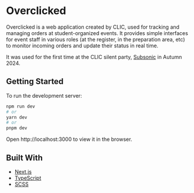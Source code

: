 # Overclicked

Overclicked is a web application created by CLIC, used for tracking and managing orders at student-organized events.
It provides simple interfaces for event staff in various roles (at the register, in the preparation area, etc) to monitor incoming orders and update their status in real time.

It was used for the first time at the CLIC silent party, [Subsonic](https://clic.epfl.ch/news/subsonic-f24) in Autumn 2024.

## Getting Started

To run the development server:

```bash
npm run dev
# or
yarn dev
# or
pnpm dev
```

Open http://localhost:3000 to view it in the browser.

## Built With

- [Next.js](https://nextjs.org/)
- [TypeScript](https://www.typescriptlang.org/)
- [SCSS](https://sass-lang.com/)
